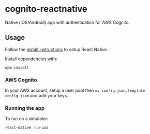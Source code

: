 # cognito-reactnative

Native (iOS/Android) app with authentication for AWS Cognito.

## Usage

Follow the [install instructions](https://facebook.github.io/react-native/docs/getting-started) to setup React Native.

Install dependencies with:

    npm install

### AWS Cognito

In your AWS account, setup a user pool then `mv config.json.template config.json` and add your keys.

### Running the app

To run on a simulator:

    react-native run-ios
